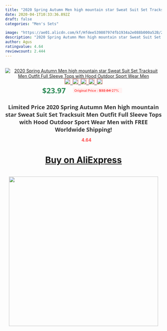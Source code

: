 ```yaml
---
title: "2020 Spring Autumn Men high mountain star Sweat Suit Set Tracksuit Men Outfit Full Sleeve Tops with Hood Outdoor Sport Wear Men"
date: 2020-04-1T10:33:36.892Z
draft: false
categories: "Men's Sets"

image: "https://ae01.alicdn.com/kf/Hfdee539807974fb1934a2e088b000a52B/2020-Spring-Autumn-Men-high-mountain-star-Sweat-Suit-Set-Tracksuit-Men-Outfit-Full-Sleeve-Tops.jpg"
description: "2020 Spring Autumn Men high mountain star Sweat Suit Set Tracksuit Men Outfit Full Sleeve Tops with Hood Outdoor Sport Wear Men"
author: Agus
ratingvalue: 4.64
reviewcount: 2.444
---
```

<br>
<div style="text-align: center;">
<a href="https://s.click.aliexpress.com/e/_A6i2eZ" target="_blank" rel="nofollow noopener noreferrer"><img alt="2020 Spring Autumn Men high mountain star Sweat Suit Set Tracksuit Men Outfit Full Sleeve Tops with Hood Outdoor Sport Wear Men" class="magnifier-image" src="https://ae01.alicdn.com/kf/Hfdee539807974fb1934a2e088b000a52B/2020-Spring-Autumn-Men-high-mountain-star-Sweat-Suit-Set-Tracksuit-Men-Outfit-Full-Sleeve-Tops.jpg_640x640.jpg">
<br>
<img style="border:1px solid salmon" src="https://ae01.alicdn.com/kf/Hfdee539807974fb1934a2e088b000a52B/2020-Spring-Autumn-Men-high-mountain-star-Sweat-Suit-Set-Tracksuit-Men-Outfit-Full-Sleeve-Tops.jpg_120x120.jpg">&nbsp;&nbsp;<img style="border:1px solid salmon" src="https://ae01.alicdn.com/kf/H33956e2c7d1f47a782c217b4ed0b104ak/2020-Spring-Autumn-Men-high-mountain-star-Sweat-Suit-Set-Tracksuit-Men-Outfit-Full-Sleeve-Tops.jpg_120x120.jpg">&nbsp;&nbsp;<img style="border:1px solid salmon" src="https://ae01.alicdn.com/kf/Hcf62905c81a54d94b53118a018b07976F/2020-Spring-Autumn-Men-high-mountain-star-Sweat-Suit-Set-Tracksuit-Men-Outfit-Full-Sleeve-Tops.jpg_120x120.jpg">&nbsp;&nbsp;<img style="border:1px solid salmon" src="https://ae01.alicdn.com/kf/H9bee1686cd1c4061a4e2e8c31314a184j/2020-Spring-Autumn-Men-high-mountain-star-Sweat-Suit-Set-Tracksuit-Men-Outfit-Full-Sleeve-Tops.jpg_120x120.jpg">&nbsp;&nbsp;<img style="border:1px solid salmon" src="https://ae01.alicdn.com/kf/H83a8f54a34b84ebc862028388972f2fcO/2020-Spring-Autumn-Men-high-mountain-star-Sweat-Suit-Set-Tracksuit-Men-Outfit-Full-Sleeve-Tops.jpg_120x120.jpg"></a></div><br0>
<div style="text-align: center;"><span style="background-color: white; border: 0px; box-sizing: border-box; color: seagreen; display: inline-block; font-family: &quot;open sans&quot; , &quot;arial&quot; , &quot;helvetica&quot; , sans-serif , &quot;heiti&quot;; font-size: 24px; font-stretch: inherit; font-weight: 700; line-height: inherit; margin: 0px 10px 0px 0px; padding: 0px; vertical-align: middle;">$23.97 </span>
<span style="background: rgb(255 , 241 , 241); border-radius: 3px; border: 0px; box-sizing: border-box; color: #ff4747; display: inline-block; font-family: inherit; font-size: 12px; font-stretch: inherit; font-style: inherit; font-variant: inherit; font-weight: 600; line-height: inherit; margin: 0px; padding: 2px 5px; transform: scale(0.9); vertical-align: middle;">Original Price : <b style="text-decoration: line-through;">$32.84 </b> 27%&nbsp;&nbsp;</span></div>
<h1 style="color: #333333; display: inline-block; font-family: &quot;open sans&quot; , &quot;arial&quot; , &quot;helvetica&quot; , sans-serif , &quot;heiti&quot;; font-size: 18px; font-stretch: inherit; font-weight: 700; text-align: center;">Limited Price 2020 Spring Autumn Men high mountain star Sweat Suit Set Tracksuit Men Outfit Full Sleeve Tops with Hood Outdoor Sport Wear Men with FREE Worldwide Shipping!</h1>
<div style="color: #ff4747; text-align: center;">
<img src="https://4.bp.blogspot.com/-M0ZcTcb-5uY/XleCXlxnR4I/AAAAAAAAAEc/OrjgMkXV1oMQFaCRZj5HQwOCBcu3w1FegCPcBGAYYCw/s1600/star.png" style="height: 15px;">&nbsp;<b>4.64</b></div>
<div class="button_cont" align="center"><a class="buynow_a" href="https://s.click.aliexpress.com/e/_A6i2eZ" target="_blank" rel="nofollow noopener noreferrer"><H1>Buy on AliExpress</H1></a></div><br>
<div class="separator" style="clear: both; text-align: center;">
<img src="https://lh3.googleusercontent.com/-pTy5HemUv9M/XlePHvY0dAI/AAAAAAAAAE4/0nX5iRUoIWY8eMW9Dpxeirr157OZliDIgCLcBGAsYHQ/s1600/badge.gif" width="480">
</div>
